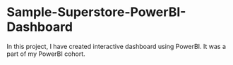 # Sample-Superstore-PowerBI-Dashboard
In this project, I have created interactive dashboard using PowerBI. It was a part of my PowerBI cohort.

